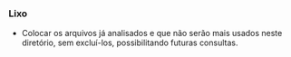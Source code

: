 ### Lixo

- Colocar os arquivos já analisados e que não serão mais usados neste diretório, sem excluí-los, possibilitando futuras consultas.